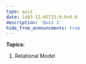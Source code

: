 ```yaml
---
type: quiz
date: 1403-12-05T15:0:0+0:0
description: 'Quiz 1'
hide_from_announcments: true
---
```

**Topics:**
1. Relational Model
